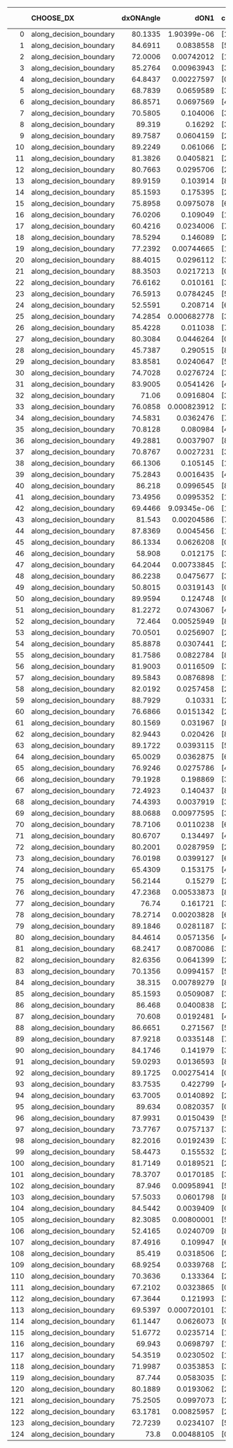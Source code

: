 |     | CHOOSE_DX               |   dxONAngle |        dON1 | cIDON1   |   dON_patch_1 |   nTON |         dON |   dxOFFAngle |       dOFF1 | cIDOFF1   |   dOFF_patch_1 |   nTOFF |        dOFF | SUCCESS   |   nExp |   dual_point_id |   subpoint_time_seconds |   total_execution_time |       logp |         dOFF/dON | Vote dOFF>dON   |
|----:|:------------------------|------------:|------------:|:---------|--------------:|-------:|------------:|-------------:|------------:|:----------|---------------:|--------:|------------:|:----------|-------:|----------------:|------------------------:|-----------------------:|-----------:|-----------------:|:----------------|
|   0 | along_decision_boundary |     80.1335 | 1.90399e-06 | [1 8]    |   1.90399e-06 |      1 | 1.90399e-06 |      80.6573 | 0.000266146 | [0 8]     |    0.000266146 |       1 | 0.000266146 | True      |      1 |               1 |                0.73569  |                1.10125 |  0         |    139.784       | True            |
|   1 | along_decision_boundary |     84.6911 | 0.0838558   | [5 9]    |   0.0838558   |      1 | 0.0838558   |      88.4804 | 0.119542    | [5 9]     |    0.119542    |       1 | 0.119542    | True      |      2 |               2 |                1.32137  |                2.42868 | -0.5       |      1.42556     | True            |
|   2 | along_decision_boundary |     72.0006 | 0.00742012  | [1 8]    |   0.00742012  |      1 | 0.00742012  |      58.8507 | 0.0198405   | [0 8]     |    0.0198405   |       1 | 0.0198405   | True      |      3 |               3 |                0.822537 |                3.25622 | -1         |      2.67387     | True            |
|   3 | along_decision_boundary |     85.2764 | 0.00963943  | [3 7]    |   0.00963943  |      1 | 0.00963943  |      88.1265 | 0.00667753  | [3 7]     |    0.00667753  |       1 | 0.00667753  | False     |      4 |               4 |                0.90186  |                4.16408 | -1.5       |      0.69273     | False           |
|   4 | along_decision_boundary |     64.8437 | 0.00227597  | [0 1]    |   0.00227597  |      1 | 0.00227597  |      72.1838 | 0.00918222  | [0 1]     |    0.00918222  |       1 | 0.00918222  | True      |      5 |               5 |                0.758173 |                4.92726 | -0.5       |      4.03442     | True            |
|   5 | along_decision_boundary |     68.7839 | 0.0659589   | [3 7]    |   0.0659589   |      1 | 0.0659589   |      77.5286 | 0.0548501   | [3 7]     |    0.0548501   |       1 | 0.0548501   | False     |      6 |               6 |                1.05395  |                5.98572 | -0.9       |      0.831581    | False           |
|   6 | along_decision_boundary |     86.8571 | 0.0697569   | [4 8]    |   0.0697569   |      1 | 0.0697569   |      85.8675 | 0.0805878   | [4 8]     |    0.0805878   |       1 | 0.0805878   | True      |      7 |               7 |                0.770261 |                6.76441 | -0.333333  |      1.15527     | True            |
|   7 | along_decision_boundary |     70.5805 | 0.104006    | [3 7]    |   0.104006    |      1 | 0.104006    |      72.4041 | 0.0789158   | [3 7]     |    0.0789158   |       1 | 0.0789158   | False     |      8 |               8 |                1.22213  |                7.99054 | -0.642857  |      0.758762    | False           |
|   8 | along_decision_boundary |     89.319  | 0.16292     | [3 8]    |   0.16292     |      1 | 0.16292     |      83.5158 | 0.00704875  | [3 8]     |    0.00704875  |       1 | 0.00704875  | False     |      9 |               9 |                1.33801  |                9.33749 | -0.25      |      0.043265    | False           |
|   9 | along_decision_boundary |     89.7587 | 0.0604159   | [2 8]    |   0.0604159   |      1 | 0.0604159   |      84.1293 | 0.0989586   | [2 8]     |    0.0989586   |       1 | 0.0989586   | True      |     10 |              10 |                1.20503  |               10.5475  | -0.0555556 |      1.63795     | True            |
|  10 | along_decision_boundary |     89.2249 | 0.061066    | [2 8]    |   0.061066    |      1 | 0.061066    |      86.2473 | 0.0633681   | [2 8]     |    0.0633681   |       1 | 0.0633681   | True      |     11 |              11 |                1.02374  |               11.5783  | -0.2       |      1.0377      | True            |
|  11 | along_decision_boundary |     81.3826 | 0.0405821   | [2 8]    |   0.0405821   |      1 | 0.0405821   |      81.1456 | 0.00920007  | [2 8]     |    0.00920007  |       1 | 0.00920007  | False     |     12 |              12 |                0.812393 |               12.4006  | -0.409091  |      0.226703    | False           |
|  12 | along_decision_boundary |     80.7663 | 0.0295706   | [2 8]    |   0.0295706   |      1 | 0.0295706   |      79.4185 | 0.0840386   | [2 8]     |    0.0840386   |       1 | 0.0840386   | True      |     13 |              13 |                1.14327  |               13.553   | -0.166667  |      2.84197     | True            |
|  13 | along_decision_boundary |     89.9159 | 0.103914    | [8 9]    |   0.103914    |      1 | 0.103914    |      76.0173 | 0.0106448   | [8 9]     |    0.0106448   |       1 | 0.0106448   | False     |     14 |              14 |                1.73398  |               15.2959  | -0.346154  |      0.102439    | False           |
|  14 | along_decision_boundary |     85.1593 | 0.175395    | [2 6]    |   0.175395    |      1 | 0.175395    |      88.1157 | 0.158031    | [2 6]     |    0.158031    |       1 | 0.158031    | False     |     15 |              16 |                1.62962  |               18.155   | -0.142857  |      0.900998    | False           |
|  15 | along_decision_boundary |     75.8958 | 0.0975078   | [6 9]    |   0.0975078   |      1 | 0.0975078   |      89.0992 | 0.398291    | [6 9]     |    0.398291    |       1 | 0.398291    | True      |     16 |              17 |                1.1136   |               19.2736  | -0.0333333 |      4.08471     | True            |
|  16 | along_decision_boundary |     76.0206 | 0.109049    | [1 8]    |   0.109049    |      1 | 0.109049    |      79.5936 | 0.170955    | [0 8]     |    0.170955    |       1 | 0.170955    | True      |     17 |              20 |                1.05648  |               22.3425  | -0.125     |      1.56769     | True            |
|  17 | along_decision_boundary |     60.4216 | 0.0234006   | [7 9]    |   0.0234006   |      1 | 0.0234006   |      65.0989 | 0.0350921   | [7 9]     |    0.0350921   |       1 | 0.0350921   | True      |     18 |              21 |                0.765032 |               23.1165  | -0.264706  |      1.49962     | True            |
|  18 | along_decision_boundary |     78.5294 | 0.146089    | [2 7]    |   0.146089    |      1 | 0.146089    |      75.4921 | 0.000112765 | [2 7]     |    0.000112765 |       1 | 0.000112765 | False     |     19 |              22 |                1.17539  |               24.2999  | -0.444444  |      0.000771889 | False           |
|  19 | along_decision_boundary |     77.2392 | 0.00744665  | [1 2]    |   0.00744665  |      1 | 0.00744665  |      77.6907 | 0.0182987   | [0 2]     |    0.0182987   |       1 | 0.0182987   | True      |     20 |              23 |                0.8512   |               25.1616  | -0.236842  |      2.45731     | True            |
|  20 | along_decision_boundary |     88.4015 | 0.0296112   | [3 6]    |   0.0296112   |      1 | 0.0296112   |      82.27   | 0.00826325  | [3 6]     |    0.00826325  |       1 | 0.00826325  | False     |     21 |              24 |                0.710942 |               25.8804  | -0.4       |      0.279059    | False           |
|  21 | along_decision_boundary |     88.3503 | 0.0217213   | [0 9]    |   0.0217213   |      1 | 0.0217213   |      81.1877 | 0.0181157   | [1 9]     |    0.0181157   |       1 | 0.0181157   | False     |     22 |              26 |                0.998723 |               26.923   | -0.214286  |      0.834009    | False           |
|  22 | along_decision_boundary |     76.6162 | 0.010161    | [3 6]    |   0.010161    |      1 | 0.010161    |      75.5859 | 0.0172755   | [3 6]     |    0.0172755   |       1 | 0.0172755   | True      |     23 |              28 |                0.749909 |               29.9353  | -0.0909091 |      1.70018     | True            |
|  23 | along_decision_boundary |     76.5913 | 0.0784245   | [5 9]    |   0.0784245   |      1 | 0.0784245   |      82.8919 | 0.0407233   | [5 9]     |    0.0407233   |       1 | 0.0407233   | False     |     24 |              29 |                1.10165  |               31.0439  | -0.195652  |      0.519267    | False           |
|  24 | along_decision_boundary |     52.5591 | 0.208714    | [6 7]    |   0.208714    |      1 | 0.208714    |      65.4013 | 0.15551     | [6 7]     |    0.15551     |       1 | 0.15551     | False     |     25 |              30 |                1.53412  |               32.588   | -0.0833333 |      0.745084    | False           |
|  25 | along_decision_boundary |     74.2854 | 0.000682778 | [3 9]    |   0.000682778 |      1 | 0.000682778 |      87.2104 | 0.0541862   | [3 9]     |    0.0541862   |       1 | 0.0541862   | True      |     26 |              31 |                0.717044 |               33.312   | -0.02      |     79.3614      | True            |
|  26 | along_decision_boundary |     85.4228 | 0.011038    | [7 9]    |   0.011038    |      1 | 0.011038    |      84.8511 | 0.0113777   | [7 9]     |    0.0113777   |       1 | 0.0113777   | True      |     27 |              32 |                0.713989 |               34.0309  | -0.0769231 |      1.03077     | True            |
|  27 | along_decision_boundary |     80.3084 | 0.0446264   | [0 1]    |   0.0446264   |      1 | 0.0446264   |      83.7097 | 0.0389568   | [0 1]     |    0.0389568   |       1 | 0.0389568   | False     |     28 |              33 |                1.47714  |               35.516   | -0.166667  |      0.872954    | False           |
|  28 | along_decision_boundary |     45.7387 | 0.290515    | [8 9]    |   0.290515    |      1 | 0.290515    |      45.6208 | 0.160051    | [8 9]     |    0.160051    |       1 | 0.160051    | False     |     29 |              34 |                1.61573  |               37.1377  | -0.0714286 |      0.550921    | False           |
|  29 | along_decision_boundary |     83.8581 | 0.0240647   | [5 9]    |   0.0240647   |      1 | 0.0240647   |      85.0935 | 0.0212536   | [5 9]     |    0.0212536   |       1 | 0.0212536   | False     |     30 |              36 |                0.724233 |               39.2269  | -0.0172414 |      0.883187    | False           |
|  30 | along_decision_boundary |     74.7028 | 0.0276724   | [3 5]    |   0.0276724   |      1 | 0.0276724   |      89.1161 | 0.069973    | [3 5]     |    0.069973    |       1 | 0.069973    | True      |     31 |              37 |                1.1174   |               40.3483  | -0         |      2.52862     | True            |
|  31 | along_decision_boundary |     83.9005 | 0.0541426   | [4 8]    |   0.0541426   |      1 | 0.0541426   |      81.9374 | 0.0733218   | [4 8]     |    0.0733218   |       1 | 0.0733218   | True      |     32 |              38 |                0.773521 |               41.1318  | -0.016129  |      1.35423     | True            |
|  32 | along_decision_boundary |     71.06   | 0.0916804   | [3 8]    |   0.0916804   |      1 | 0.0916804   |      85.6057 | 0.0588324   | [3 8]     |    0.0588324   |       1 | 0.0588324   | False     |     33 |              39 |                1.08513  |               42.227   | -0.0625    |      0.641712    | False           |
|  33 | along_decision_boundary |     76.0858 | 0.000823912 | [3 4]    |   0.000823912 |      1 | 0.000823912 |      77.0126 | 0.0044672   | [3 4]     |    0.0044672   |       1 | 0.0044672   | True      |     34 |              40 |                0.769223 |               43.0012  | -0.0151515 |      5.42193     | True            |
|  34 | along_decision_boundary |     74.5831 | 0.0362476   | [7 9]    |   0.0362476   |      1 | 0.0362476   |      81.1471 | 0.00727682  | [7 9]     |    0.00727682  |       1 | 0.00727682  | False     |     35 |              41 |                0.915035 |               43.9252  | -0.0588235 |      0.200753    | False           |
|  35 | along_decision_boundary |     70.8128 | 0.080984    | [4 6]    |   0.080984    |      1 | 0.080984    |      78.9071 | 0.41372     | [4 6]     |    0.41372     |       1 | 0.41372     | True      |     36 |              42 |                1.22566  |               45.1558  | -0.0142857 |      5.10866     | True            |
|  36 | along_decision_boundary |     49.2881 | 0.0037907   | [8 9]    |   0.0037907   |      1 | 0.0037907   |      56.0139 | 0.0308617   | [8 9]     |    0.0308617   |       1 | 0.0308617   | True      |     37 |              43 |                0.743455 |               45.9072  | -0.0555556 |      8.14144     | True            |
|  37 | along_decision_boundary |     70.8767 | 0.0027231   | [3 7]    |   0.0027231   |      1 | 0.0027231   |      72.3977 | 0.032054    | [3 7]     |    0.032054    |       1 | 0.032054    | True      |     38 |              45 |                0.776788 |               46.721   | -0.121622  |     11.7711      | True            |
|  38 | along_decision_boundary |     66.1306 | 0.105145    | [1 8]    |   0.105145    |      1 | 0.105145    |      70.5783 | 0.371084    | [0 8]     |    0.371084    |       1 | 0.371084    | True      |     39 |              46 |                1.66994  |               48.3978  | -0.210526  |      3.52927     | True            |
|  39 | along_decision_boundary |     75.2843 | 0.0016435   | [4 7]    |   0.0016435   |      1 | 0.0016435   |      83.6045 | 0.109042    | [4 7]     |    0.109042    |       1 | 0.109042    | True      |     40 |              47 |                1.04623  |               49.449   | -0.320513  |     66.3475      | True            |
|  40 | along_decision_boundary |     86.218  | 0.0996545   | [8 9]    |   0.0996545   |      1 | 0.0996545   |      81.6103 | 0.144277    | [8 9]     |    0.144277    |       1 | 0.144277    | True      |     41 |              48 |                1.34473  |               50.8018  | -0.45      |      1.44777     | True            |
|  41 | along_decision_boundary |     73.4956 | 0.0995352   | [1 4]    |   0.0995352   |      1 | 0.0995352   |      71.5447 | 0.0252185   | [0 4]     |    0.0252185   |       1 | 0.0252185   | False     |     42 |              50 |                1.35062  |               52.1968  | -0.597561  |      0.253362    | False           |
|  42 | along_decision_boundary |     69.4466 | 9.09345e-06 | [1 8]    |   9.09345e-06 |      1 | 9.09345e-06 |      85.9515 | 1.21384     | [0 8]     |    1.21384     |       1 | 1.21384     | True      |     43 |              51 |                1.61232  |               53.8146  | -0.428571  | 133485           | True            |
|  43 | along_decision_boundary |     81.543  | 0.00204586  | [7 9]    |   0.00204586  |      1 | 0.00204586  |      88.0063 | 0.0953021   | [7 9]     |    0.0953021   |       1 | 0.0953021   | True      |     44 |              52 |                1.30121  |               55.1218  | -0.569767  |     46.5828      | True            |
|  44 | along_decision_boundary |     87.8369 | 0.0045456   | [1 2]    |   0.0045456   |      1 | 0.0045456   |      80.179  | 5.40353e-05 | [1 2]     |    5.40353e-05 |       1 | 5.40353e-05 | False     |     45 |              53 |                0.77137  |               55.9011  | -0.727273  |      0.0118874   | False           |
|  45 | along_decision_boundary |     86.1334 | 0.0626208   | [0 1]    |   0.0626208   |      1 | 0.0626208   |      75.5918 | 0.0196038   | [0 1]     |    0.0196038   |       1 | 0.0196038   | False     |     46 |              54 |                0.967605 |               56.8737  | -0.544444  |      0.313055    | False           |
|  46 | along_decision_boundary |     58.908  | 0.012175    | [3 6]    |   0.012175    |      1 | 0.012175    |      64.1248 | 0.219617    | [3 6]     |    0.219617    |       1 | 0.219617    | True      |     47 |              56 |                0.99358  |               59.2422  | -0.391304  |     18.0383      | True            |
|  47 | along_decision_boundary |     64.2044 | 0.00733845  | [3 5]    |   0.00733845  |      1 | 0.00733845  |      60.8389 | 0.000661532 | [3 5]     |    0.000661532 |       1 | 0.000661532 | False     |     48 |              57 |                0.771873 |               60.0207  | -0.521277  |      0.090146    | False           |
|  48 | along_decision_boundary |     86.2238 | 0.0475677   | [3 6]    |   0.0475677   |      1 | 0.0475677   |      86.2668 | 0.000151911 | [3 6]     |    0.000151911 |       1 | 0.000151911 | False     |     49 |              58 |                0.801016 |               60.8318  | -0.375     |      0.00319357  | False           |
|  49 | along_decision_boundary |     50.8015 | 0.0319143   | [0 1]    |   0.0319143   |      1 | 0.0319143   |      55.953  | 0.110944    | [0 1]     |    0.110944    |       1 | 0.110944    | True      |     50 |              59 |                0.768584 |               61.6114  | -0.255102  |      3.47631     | True            |
|  50 | along_decision_boundary |     89.9594 | 0.124748    | [0 8]    |   0.124748    |      1 | 0.124748    |      73.4821 | 0.0699938   | [1 8]     |    0.0699938   |       1 | 0.0699938   | False     |     51 |              61 |                1.53143  |               65.5706  | -0.36      |      0.561082    | False           |
|  51 | along_decision_boundary |     81.2272 | 0.0743067   | [4 6]    |   0.0743067   |      1 | 0.0743067   |      77.7976 | 0.210521    | [4 6]     |    0.210521    |       1 | 0.210521    | True      |     52 |              62 |                0.79477  |               66.3743  | -0.245098  |      2.83313     | True            |
|  52 | along_decision_boundary |     72.464  | 0.00525949  | [8 9]    |   0.00525949  |      1 | 0.00525949  |      69.3411 | 0.0638828   | [8 9]     |    0.0638828   |       1 | 0.0638828   | True      |     53 |              63 |                0.912697 |               67.2919  | -0.346154  |     12.1462      | True            |
|  53 | along_decision_boundary |     70.0501 | 0.0256907   | [2 9]    |   0.0256907   |      1 | 0.0256907   |      79.0846 | 0.134861    | [2 9]     |    0.134861    |       1 | 0.134861    | True      |     54 |              64 |                1.39906  |               68.697   | -0.462264  |      5.24941     | True            |
|  54 | along_decision_boundary |     85.8878 | 0.0307441   | [2 7]    |   0.0307441   |      1 | 0.0307441   |      82.4945 | 0.0363881   | [2 7]     |    0.0363881   |       1 | 0.0363881   | True      |     55 |              65 |                0.869005 |               69.575   | -0.592593  |      1.18358     | True            |
|  55 | along_decision_boundary |     81.7586 | 0.0822784   | [8 9]    |   0.0822784   |      1 | 0.0822784   |      89.7679 | 0.19606     | [8 9]     |    0.19606     |       1 | 0.19606     | True      |     56 |              66 |                1.24358  |               70.8246  | -0.736364  |      2.38289     | True            |
|  56 | along_decision_boundary |     81.9003 | 0.0116509   | [3 6]    |   0.0116509   |      1 | 0.0116509   |      87.3578 | 0.290047    | [3 6]     |    0.290047    |       1 | 0.290047    | True      |     57 |              67 |                1.76055  |               72.5957  | -0.892857  |     24.8949      | True            |
|  57 | along_decision_boundary |     89.5843 | 0.0876898   | [1 7]    |   0.0876898   |      1 | 0.0876898   |      88.4173 | 0.1519      | [1 7]     |    0.1519      |       1 | 0.1519      | True      |     58 |              68 |                1.30943  |               73.9131  | -1.0614    |      1.73224     | True            |
|  58 | along_decision_boundary |     82.0192 | 0.0257458   | [2 5]    |   0.0257458   |      1 | 0.0257458   |      83.2897 | 0.0157319   | [2 5]     |    0.0157319   |       1 | 0.0157319   | False     |     59 |              69 |                1.16055  |               75.0786  | -1.24138   |      0.611047    | False           |
|  59 | along_decision_boundary |     88.7929 | 0.10331     | [2 4]    |   0.10331     |      1 | 0.10331     |      87.8463 | 0.0619484   | [2 4]     |    0.0619484   |       1 | 0.0619484   | False     |     60 |              70 |                1.28957  |               76.3782  | -1.02542   |      0.599638    | False           |
|  60 | along_decision_boundary |     76.6866 | 0.0151342   | [2 7]    |   0.0151342   |      1 | 0.0151342   |      83.4996 | 0.0302028   | [2 7]     |    0.0302028   |       1 | 0.0302028   | True      |     61 |              71 |                0.803767 |               77.1924  | -0.833333  |      1.99567     | True            |
|  61 | along_decision_boundary |     80.1569 | 0.031967    | [8 9]    |   0.031967    |      1 | 0.031967    |      84.761  | 0.160717    | [8 9]     |    0.160717    |       1 | 0.160717    | True      |     62 |              73 |                1.25468  |               78.477   | -0.991803  |      5.02759     | True            |
|  62 | along_decision_boundary |     82.9443 | 0.020426    | [8 9]    |   0.020426    |      1 | 0.020426    |      71.6547 | 0.0462277   | [8 9]     |    0.0462277   |       1 | 0.0462277   | True      |     63 |              74 |                0.788055 |               79.2741  | -1.16129   |      2.26318     | True            |
|  63 | along_decision_boundary |     89.1722 | 0.0393115   | [5 6]    |   0.0393115   |      1 | 0.0393115   |      89.6594 | 0.032285    | [5 6]     |    0.032285    |       1 | 0.032285    | False     |     64 |              75 |                0.693564 |               79.9769  | -1.34127   |      0.821261    | False           |
|  64 | along_decision_boundary |     65.0029 | 0.0362875   | [6 9]    |   0.0362875   |      1 | 0.0362875   |      72.5953 | 0.083335    | [6 9]     |    0.083335    |       1 | 0.083335    | True      |     65 |              76 |                1.0006   |               80.9835  | -1.125     |      2.29652     | True            |
|  65 | along_decision_boundary |     76.9246 | 0.0275786   | [4 8]    |   0.0275786   |      1 | 0.0275786   |      88.3376 | 0.00391027  | [4 8]     |    0.00391027  |       1 | 0.00391027  | False     |     66 |              77 |                0.725918 |               81.7195  | -1.3       |      0.141786    | False           |
|  66 | along_decision_boundary |     79.1928 | 0.198869    | [3 7]    |   0.198869    |      1 | 0.198869    |      76.6306 | 0.056958    | [3 7]     |    0.056958    |       1 | 0.056958    | False     |     67 |              78 |                1.29352  |               83.0171  | -1.09091   |      0.28641     | False           |
|  67 | along_decision_boundary |     72.4923 | 0.140437    | [8 9]    |   0.140437    |      1 | 0.140437    |      85.3192 | 0.00550682  | [8 9]     |    0.00550682  |       1 | 0.00550682  | False     |     68 |              79 |                0.780132 |               83.8025  | -0.902985  |      0.039212    | False           |
|  68 | along_decision_boundary |     74.4393 | 0.0037919   | [3 5]    |   0.0037919   |      1 | 0.0037919   |      82.1539 | 0.0190866   | [3 5]     |    0.0190866   |       1 | 0.0190866   | True      |     69 |              80 |                0.694017 |               84.5024  | -0.735294  |      5.03352     | True            |
|  69 | along_decision_boundary |     88.0688 | 0.00977595  | [3 6]    |   0.00977595  |      1 | 0.00977595  |      79.2329 | 0.0372475   | [3 6]     |    0.0372475   |       1 | 0.0372475   | True      |     70 |              81 |                1.06976  |               85.5772  | -0.876812  |      3.81011     | True            |
|  70 | along_decision_boundary |     78.7106 | 0.0110238   | [6 9]    |   0.0110238   |      1 | 0.0110238   |      80.4091 | 0.184565    | [6 9]     |    0.184565    |       1 | 0.184565    | True      |     71 |              82 |                1.03268  |               86.6148  | -1.02857   |     16.7423      | True            |
|  71 | along_decision_boundary |     80.6707 | 0.134497    | [4 8]    |   0.134497    |      1 | 0.134497    |      72.7194 | 0.0305945   | [4 8]     |    0.0305945   |       1 | 0.0305945   | False     |     72 |              83 |                1.12292  |               87.7461  | -1.19014   |      0.227473    | False           |
|  72 | along_decision_boundary |     80.2001 | 0.0287959   | [2 7]    |   0.0287959   |      1 | 0.0287959   |      80.338  | 0.00614601  | [2 7]     |    0.00614601  |       1 | 0.00614601  | False     |     73 |              84 |                0.753995 |               88.5071  | -1         |      0.213434    | False           |
|  73 | along_decision_boundary |     76.0198 | 0.0399127   | [6 7]    |   0.0399127   |      1 | 0.0399127   |      79.3931 | 0.00040048  | [6 7]     |    0.00040048  |       1 | 0.00040048  | False     |     74 |              85 |                0.9454   |               89.4605  | -0.828767  |      0.0100339   | False           |
|  74 | along_decision_boundary |     65.4309 | 0.153175    | [4 8]    |   0.153175    |      1 | 0.153175    |      69.9989 | 0.242233    | [4 8]     |    0.242233    |       1 | 0.242233    | True      |     75 |              87 |                2.39301  |               91.892   | -0.675676  |      1.58141     | True            |
|  75 | along_decision_boundary |     56.2144 | 0.15279     | [2 9]    |   0.15279     |      1 | 0.15279     |      60.2428 | 0.226381    | [2 9]     |    0.226381    |       1 | 0.226381    | True      |     76 |              90 |                1.42565  |               97.0365  | -0.806667  |      1.48165     | True            |
|  76 | along_decision_boundary |     47.2368 | 0.00533873  | [8 9]    |   0.00533873  |      1 | 0.00533873  |      46.3881 | 0.0969109   | [8 9]     |    0.0969109   |       1 | 0.0969109   | True      |     77 |              93 |                0.841694 |               98.9635  | -0.947368  |     18.1524      | True            |
|  77 | along_decision_boundary |     76.74   | 0.161721    | [3 5]    |   0.161721    |      1 | 0.161721    |      72.2499 | 0.0309957   | [3 5]     |    0.0309957   |       1 | 0.0309957   | False     |     78 |              94 |                0.882627 |               99.8566  | -1.0974    |      0.191661    | False           |
|  78 | along_decision_boundary |     78.2714 | 0.00203828  | [6 9]    |   0.00203828  |      1 | 0.00203828  |      70.827  | 0.269248    | [6 9]     |    0.269248    |       1 | 0.269248    | True      |     79 |              95 |                1.3559   |              101.22    | -0.923077  |    132.096       | True            |
|  79 | along_decision_boundary |     89.1846 | 0.0281187   | [3 7]    |   0.0281187   |      1 | 0.0281187   |      78.5333 | 0.4551      | [3 7]     |    0.4551      |       1 | 0.4551      | True      |     80 |              96 |                1.83728  |              103.063   | -1.06962   |     16.185       | True            |
|  80 | along_decision_boundary |     84.4614 | 0.0571356   | [4 6]    |   0.0571356   |      1 | 0.0571356   |      80.2595 | 0.099141    | [4 6]     |    0.099141    |       1 | 0.099141    | True      |     81 |              97 |                1.37112  |              104.439   | -1.225     |      1.73519     | True            |
|  81 | along_decision_boundary |     68.2417 | 0.0870086   | [3 9]    |   0.0870086   |      1 | 0.0870086   |      68.999  | 0.0722683   | [3 9]     |    0.0722683   |       1 | 0.0722683   | False     |     82 |              98 |                1.18229  |              105.627   | -1.38889   |      0.830588    | False           |
|  82 | along_decision_boundary |     82.6356 | 0.0641399   | [2 7]    |   0.0641399   |      1 | 0.0641399   |      87.9245 | 0.0078306   | [2 7]     |    0.0078306   |       1 | 0.0078306   | False     |     83 |              99 |                1.14926  |              106.782   | -1.19512   |      0.122086    | False           |
|  83 | along_decision_boundary |     70.1356 | 0.0994157   | [5 7]    |   0.0994157   |      1 | 0.0994157   |      85.3459 | 0.00544574  | [5 7]     |    0.00544574  |       1 | 0.00544574  | False     |     84 |             100 |                0.843527 |              107.632   | -1.01807   |      0.0547775   | False           |
|  84 | along_decision_boundary |     38.315  | 0.00789279  | [8 9]    |   0.00789279  |      1 | 0.00789279  |      45.6089 | 0.10208     | [8 9]     |    0.10208     |       1 | 0.10208     | True      |     85 |             101 |                0.965454 |              108.606   | -0.857143  |     12.9334      | True            |
|  85 | along_decision_boundary |     85.1593 | 0.0509087   | [3 6]    |   0.0509087   |      1 | 0.0509087   |      87.5375 | 0.0867131   | [3 6]     |    0.0867131   |       1 | 0.0867131   | True      |     86 |             102 |                1.08174  |              109.693   | -0.994118  |      1.70331     | True            |
|  86 | along_decision_boundary |     86.468  | 0.0400838   | [2 3]    |   0.0400838   |      1 | 0.0400838   |      79.7756 | 0.282496    | [2 3]     |    0.282496    |       1 | 0.282496    | True      |     87 |             103 |                1.51958  |              111.219   | -1.13953   |      7.04764     | True            |
|  87 | along_decision_boundary |     70.608  | 0.0192481   | [4 6]    |   0.0192481   |      1 | 0.0192481   |      62.8011 | 0.0268956   | [4 6]     |    0.0268956   |       1 | 0.0268956   | True      |     88 |             104 |                1.01357  |              112.237   | -1.2931    |      1.39731     | True            |
|  88 | along_decision_boundary |     86.6651 | 0.271567    | [5 7]    |   0.271567    |      1 | 0.271567    |      70.4773 | 0.113043    | [5 7]     |    0.113043    |       1 | 0.113043    | False     |     89 |             105 |                1.73563  |              113.979   | -1.45455   |      0.416263    | False           |
|  89 | along_decision_boundary |     87.9218 | 0.0335148   | [7 9]    |   0.0335148   |      1 | 0.0335148   |      89.3202 | 0.126487    | [7 9]     |    0.126487    |       1 | 0.126487    | True      |     90 |             106 |                1.22956  |              115.213   | -1.26404   |      3.77407     | True            |
|  90 | along_decision_boundary |     84.1746 | 0.141979    | [3 6]    |   0.141979    |      1 | 0.141979    |      84.5819 | 0.266095    | [3 6]     |    0.266095    |       1 | 0.266095    | True      |     91 |             107 |                1.72444  |              116.948   | -1.42222   |      1.87419     | True            |
|  91 | along_decision_boundary |     59.0293 | 0.0136593   | [8 9]    |   0.0136593   |      1 | 0.0136593   |      82.244  | 0.20865     | [8 9]     |    0.20865     |       1 | 0.20865     | True      |     92 |             108 |                0.898299 |              117.851   | -1.58791   |     15.2754      | True            |
|  92 | along_decision_boundary |     89.1725 | 0.00275414  | [0 1]    |   0.00275414  |      1 | 0.00275414  |      84.5976 | 0.12953     | [0 1]     |    0.12953     |       1 | 0.12953     | True      |     93 |             109 |                1.11691  |              118.976   | -1.76087   |     47.031       | True            |
|  93 | along_decision_boundary |     83.7535 | 0.422799    | [4 7]    |   0.422799    |      1 | 0.422799    |      78.0879 | 0.0121241   | [4 7]     |    0.0121241   |       1 | 0.0121241   | False     |     94 |             110 |                1.38701  |              120.369   | -1.94086   |      0.0286759   | False           |
|  94 | along_decision_boundary |     63.7005 | 0.0140892   | [2 6]    |   0.0140892   |      1 | 0.0140892   |      64.6191 | 0.136964    | [2 6]     |    0.136964    |       1 | 0.136964    | True      |     95 |             111 |                1.19954  |              121.576   | -1.7234    |      9.72125     | True            |
|  95 | along_decision_boundary |     89.634  | 0.0820357   | [0 1]    |   0.0820357   |      1 | 0.0820357   |      79.8416 | 0.145499    | [0 1]     |    0.145499    |       1 | 0.145499    | True      |     96 |             112 |                1.61323  |              123.195   | -1.9       |      1.77361     | True            |
|  96 | along_decision_boundary |     87.9931 | 0.0150439   | [5 7]    |   0.0150439   |      1 | 0.0150439   |      86.1749 | 0.21897     | [5 7]     |    0.21897     |       1 | 0.21897     | True      |     97 |             114 |                1.6533   |              124.887   | -2.08333   |     14.5554      | True            |
|  97 | along_decision_boundary |     73.7767 | 0.0757137   | [3 7]    |   0.0757137   |      1 | 0.0757137   |      87.4657 | 0.12843     | [3 7]     |    0.12843     |       1 | 0.12843     | True      |     98 |             116 |                1.19822  |              126.124   | -2.2732    |      1.69625     | True            |
|  98 | along_decision_boundary |     82.2016 | 0.0192439   | [3 6]    |   0.0192439   |      1 | 0.0192439   |      83.8557 | 0.0229824   | [3 6]     |    0.0229824   |       1 | 0.0229824   | True      |     99 |             117 |                0.728751 |              126.858   | -2.46939   |      1.19427     | True            |
|  99 | along_decision_boundary |     58.4473 | 0.155532    | [2 7]    |   0.155532    |      1 | 0.155532    |      62.7878 | 0.0945321   | [2 7]     |    0.0945321   |       1 | 0.0945321   | False     |    100 |             118 |                1.15621  |              128.02    | -2.67172   |      0.607798    | False           |
| 100 | along_decision_boundary |     81.7149 | 0.0189521   | [2 3]    |   0.0189521   |      1 | 0.0189521   |      79.1421 | 0.0544467   | [2 3]     |    0.0544467   |       1 | 0.0544467   | True      |    101 |             119 |                1.22805  |              129.257   | -2.42      |      2.87285     | True            |
| 101 | along_decision_boundary |     78.3707 | 0.0170185   | [3 8]    |   0.0170185   |      1 | 0.0170185   |      87.8714 | 0.016306    | [3 8]     |    0.016306    |       1 | 0.016306    | False     |    102 |             120 |                0.76753  |              130.032   | -2.61881   |      0.958132    | False           |
| 102 | along_decision_boundary |     87.946  | 0.00958941  | [5 7]    |   0.00958941  |      1 | 0.00958941  |      82.3639 | 0.0100273   | [5 7]     |    0.0100273   |       1 | 0.0100273   | True      |    103 |             121 |                0.79708  |              130.835   | -2.37255   |      1.04566     | True            |
| 103 | along_decision_boundary |     57.5033 | 0.0601798   | [8 9]    |   0.0601798   |      1 | 0.0601798   |      58.9492 | 0.0597458   | [8 9]     |    0.0597458   |       1 | 0.0597458   | False     |    104 |             122 |                0.965435 |              131.81    | -2.56796   |      0.992788    | False           |
| 104 | along_decision_boundary |     84.5442 | 0.0039409   | [0 1]    |   0.0039409   |      1 | 0.0039409   |      77.4998 | 0.38229     | [0 1]     |    0.38229     |       1 | 0.38229     | True      |    105 |             123 |                1.16468  |              132.982   | -2.32692   |     97.0056      | True            |
| 105 | along_decision_boundary |     82.3085 | 0.00800001  | [5 6]    |   0.00800001  |      1 | 0.00800001  |      84.5508 | 0.0281901   | [5 6]     |    0.0281901   |       1 | 0.0281901   | True      |    106 |             124 |                0.850029 |              133.84    | -2.51905   |      3.52376     | True            |
| 106 | along_decision_boundary |     52.4165 | 0.0240709   | [8 9]    |   0.0240709   |      1 | 0.0240709   |      53.7461 | 0.00878803  | [8 9]     |    0.00878803  |       1 | 0.00878803  | False     |    107 |             125 |                0.721245 |              134.566   | -2.71698   |      0.36509     | False           |
| 107 | along_decision_boundary |     87.4916 | 0.109947    | [6 9]    |   0.109947    |      1 | 0.109947    |      86.4141 | 0.0984311   | [6 9]     |    0.0984311   |       1 | 0.0984311   | False     |    108 |             126 |                1.05133  |              135.625   | -2.47196   |      0.895255    | False           |
| 108 | along_decision_boundary |     85.419  | 0.0318506   | [2 9]    |   0.0318506   |      1 | 0.0318506   |      89.5313 | 0.0263678   | [2 9]     |    0.0263678   |       1 | 0.0263678   | False     |    109 |             127 |                0.785536 |              136.419   | -2.24074   |      0.827856    | False           |
| 109 | along_decision_boundary |     68.9254 | 0.0339768   | [2 7]    |   0.0339768   |      1 | 0.0339768   |      69.9916 | 0.321676    | [2 7]     |    0.321676    |       1 | 0.321676    | True      |    110 |             128 |                1.04193  |              137.469   | -2.02294   |      9.46752     | True            |
| 110 | along_decision_boundary |     70.3636 | 0.133364    | [2 3]    |   0.133364    |      1 | 0.133364    |      71.6359 | 0.00938207  | [2 3]     |    0.00938207  |       1 | 0.00938207  | False     |    111 |             129 |                1.22422  |              138.702   | -2.2       |      0.0703493   | False           |
| 111 | along_decision_boundary |     67.2102 | 0.0323865   | [0 9]    |   0.0323865   |      1 | 0.0323865   |      80.373  | 0.126425    | [1 9]     |    0.126425    |       1 | 0.126425    | True      |    112 |             131 |                1.24421  |              141.245   | -1.98649   |      3.90363     | True            |
| 112 | along_decision_boundary |     67.3644 | 0.121993    | [3 7]    |   0.121993    |      1 | 0.121993    |      66.0731 | 0.0889396   | [3 7]     |    0.0889396   |       1 | 0.0889396   | False     |    113 |             132 |                1.22144  |              142.475   | -2.16071   |      0.729055    | False           |
| 113 | along_decision_boundary |     69.5397 | 0.000720101 | [3 5]    |   0.000720101 |      1 | 0.000720101 |      82.1849 | 0.0455566   | [3 5]     |    0.0455566   |       1 | 0.0455566   | True      |    114 |             133 |                1.03356  |              143.518   | -1.95133   |     63.2641      | True            |
| 114 | along_decision_boundary |     61.1447 | 0.0626073   | [0 1]    |   0.0626073   |      1 | 0.0626073   |      66.6589 | 0.0945033   | [0 1]     |    0.0945033   |       1 | 0.0945033   | True      |    115 |             134 |                1.22394  |              144.747   | -2.12281   |      1.50946     | True            |
| 115 | along_decision_boundary |     51.6772 | 0.0235714   | [1 9]    |   0.0235714   |      1 | 0.0235714   |      72.0906 | 0.1661      | [0 9]     |    0.1661      |       1 | 0.1661      | True      |    116 |             135 |                1.37961  |              146.135   | -2.3       |      7.04667     | True            |
| 116 | along_decision_boundary |     69.943  | 0.0698797   | [1 9]    |   0.0698797   |      1 | 0.0698797   |      83.0144 | 0.2246      | [0 9]     |    0.2246      |       1 | 0.2246      | True      |    117 |             136 |                1.21062  |              147.352   | -2.48276   |      3.2141      | True            |
| 117 | along_decision_boundary |     54.3519 | 0.0230502   | [1 9]    |   0.0230502   |      1 | 0.0230502   |      73.5547 | 0.245788    | [0 9]     |    0.245788    |       1 | 0.245788    | True      |    118 |             137 |                1.4239   |              148.783   | -2.67094   |     10.6632      | True            |
| 118 | along_decision_boundary |     71.9987 | 0.0353853   | [3 5]    |   0.0353853   |      1 | 0.0353853   |      62.9096 | 0.123913    | [3 5]     |    0.123913    |       1 | 0.123913    | True      |    119 |             138 |                1.38795  |              150.179   | -2.86441   |      3.50183     | True            |
| 119 | along_decision_boundary |     87.744  | 0.0583035   | [3 5]    |   0.0583035   |      1 | 0.0583035   |      73.5678 | 0.0383999   | [3 5]     |    0.0383999   |       1 | 0.0383999   | False     |    120 |             139 |                1.13419  |              151.322   | -3.06303   |      0.658621    | False           |
| 120 | along_decision_boundary |     80.1889 | 0.0193062   | [2 7]    |   0.0193062   |      1 | 0.0193062   |      82.3819 | 0.0207269   | [2 7]     |    0.0207269   |       1 | 0.0207269   | True      |    121 |             140 |                0.715438 |              152.043   | -2.81667   |      1.07358     | True            |
| 121 | along_decision_boundary |     75.2505 | 0.0997073   | [2 7]    |   0.0997073   |      1 | 0.0997073   |      78.0898 | 0.235876    | [2 7]     |    0.235876    |       1 | 0.235876    | True      |    122 |             141 |                0.853004 |              152.905   | -3.0124    |      2.36569     | True            |
| 122 | along_decision_boundary |     63.1781 | 0.00825957  | [2 4]    |   0.00825957  |      1 | 0.00825957  |      59.837  | 0.0676284   | [2 4]     |    0.0676284   |       1 | 0.0676284   | True      |    123 |             142 |                1.26163  |              154.176   | -3.21311   |      8.18789     | True            |
| 123 | along_decision_boundary |     72.7239 | 0.0234107   | [5 7]    |   0.0234107   |      1 | 0.0234107   |      76.6074 | 0.042781    | [5 7]     |    0.042781    |       1 | 0.042781    | True      |    124 |             143 |                1.06706  |              155.25    | -3.4187    |      1.82741     | True            |
| 124 | along_decision_boundary |     73.8    | 0.00488105  | [0 1]    |   0.00488105  |      1 | 0.00488105  |      79.1081 | 0.256435    | [0 1]     |    0.256435    |       1 | 0.256435    | True      |    125 |             144 |                0.913632 |              156.169   | -3.62903   |     52.5367      | True            |